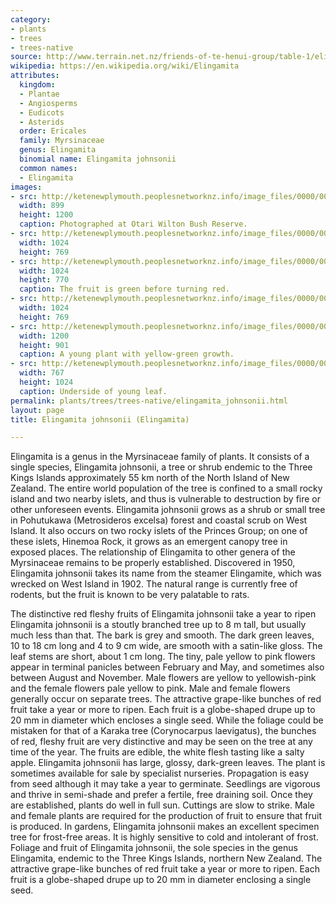 ```yaml
---
category:
- plants
- trees
- trees-native
source: http://www.terrain.net.nz/friends-of-te-henui-group/table-1/elingamita-johnsonii-elingamita.html
wikipedia: https://en.wikipedia.org/wiki/Elingamita
attributes:
  kingdom:
  - Plantae
  - Angiosperms
  - Eudicots
  - Asterids
  order: Ericales
  family: Myrsinaceae
  genus: Elingamita
  binomial name: Elingamita johnsonii
  common names:
  - Elingamita
images:
- src: http://ketenewplymouth.peoplesnetworknz.info/image_files/0000/0004/5129/Elingamita_johnsonii_.JPG
  width: 899
  height: 1200
  caption: Photographed at Otari Wilton Bush Reserve.
- src: http://ketenewplymouth.peoplesnetworknz.info/image_files/0000/0004/5109/Elingamita_johnsonii_-001.JPG
  width: 1024
  height: 769
- src: http://ketenewplymouth.peoplesnetworknz.info/image_files/0000/0004/5124/Elingamita_johnsonii_-004.JPG
  width: 1024
  height: 770
  caption: The fruit is green before turning red.
- src: http://ketenewplymouth.peoplesnetworknz.info/image_files/0000/0004/5119/Elingamita_johnsonii_-003.JPG
  width: 1024
  height: 769
- src: http://ketenewplymouth.peoplesnetworknz.info/image_files/0000/0003/7544/Elingamita_johnsonii__-001.JPG
  width: 1200
  height: 901
  caption: A young plant with yellow-green growth.
- src: http://ketenewplymouth.peoplesnetworknz.info/image_files/0000/0003/7549/Elingamita_johnsonii__-003.JPG
  width: 767
  height: 1024
  caption: Underside of young leaf.
permalink: plants/trees/trees-native/elingamita_johnsonii.html
layout: page
title: Elingamita johnsonii (Elingamita)

---
```

Elingamita is a genus in the Myrsinaceae family of plants. It consists of a single species, Elingamita johnsonii, a tree or shrub endemic to the Three Kings Islands approximately 55 km north of the North Island of New Zealand. The entire world population of the tree is confined to a small rocky island and two nearby islets, and thus is vulnerable to destruction by fire or other unforeseen events. Elingamita johnsonii grows as a shrub or small tree in Pohutukawa (Metrosideros excelsa) forest and coastal scrub on West Island. It also occurs on two rocky islets of the Princes Group; on one of these islets, Hinemoa Rock, it grows as an emergent canopy tree in exposed places. The relationship of Elingamita to other genera of the Myrsinaceae remains to be properly established. Discovered in 1950, Elingamita johnsonii takes its name from the steamer Elingamite, which was wrecked on West Island in 1902. The natural range is currently free of rodents, but the fruit is known to be very palatable to rats.

The distinctive red fleshy fruits of Elingamita johnsonii take a year to ripen Elingamita johnsonii is a stoutly branched tree up to 8 m tall, but usually much less than that. The bark is grey and smooth. The dark green leaves, 10 to 18 cm long and 4 to 9 cm wide, are smooth with a satin-like gloss. The leaf stems are short, about 1 cm long. 
The tiny, pale yellow to pink flowers appear in terminal panicles between February and May, and sometimes also between August and November. Male flowers are yellow to yellowish-pink and the female flowers pale yellow to pink. Male and female flowers generally occur on separate trees. The attractive grape-like bunches of red fruit take a year or more to ripen. Each fruit is a globe-shaped drupe up to 20 mm in diameter which encloses a single seed. While the foliage could be mistaken for that of a Karaka tree (Corynocarpus laevigatus), the bunches of red, fleshy fruit are very distinctive and may be seen on the tree at any time of the year. The fruits are edible, the white flesh tasting like a salty apple.
Elingamita johnsonii has large, glossy, dark-green leaves. The plant is sometimes available for sale by specialist nurseries. Propagation is easy from seed although it may take a year to germinate. Seedlings are vigorous and thrive in semi-shade and prefer a fertile, free draining soil. Once they are established, plants do well in full sun. Cuttings are slow to strike. Male and female plants are required for the production of fruit to ensure that fruit is produced. In gardens, Elingamita johnsonii makes an excellent specimen tree for frost-free areas. It is highly sensitive to cold and intolerant of frost.
Foliage and fruit of Elingamita johnsonii, the sole species in the genus Elingamita, endemic to the Three Kings Islands, northern New Zealand. The attractive grape-like bunches of red fruit take a year or more to ripen. Each fruit is a globe-shaped drupe up to 20 mm in diameter enclosing a single seed.
